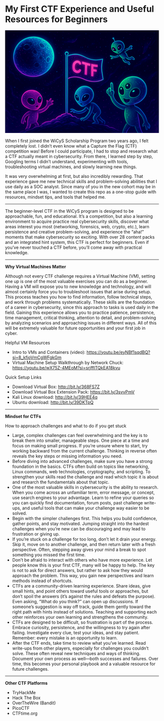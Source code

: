 # My First CTF Experience and Useful Resources for Beginners

![image alt](https://github.com/dita-cyber/My-First-CTF/blob/2adddd13f7b6efc962ac516ff8d1b8e17affde01/CTF.png)

When I first joined the WiCyS Scholarship Program two years ago, I felt completely lost. I didn’t even know what a Capture the Flag (CTF) competition was! Before I could participate, I had to stop and research what a CTF actually meant in cybersecurity. From there, I learned step by step, Googling terms I didn’t understand, experimenting with tools, troubleshooting virtual machines, and slowly learning new things. 

It was very overwhelming at first, but also incredibly rewarding. That experience gave me new technical skills and problem-solving abilities that I use daily as a SOC analyst. Since many of you in the new cohort may be in the same place I was, I wanted to create this repo as a one-stop guide with resources, mindset tips, and tools that helped me.

____

The beginner-level CTF in the WiCyS program is designed to be approachable, fun, and educational. It’s a competition, but also a learning environment to acquire practice real cybersecurity skills, discover what areas interest you most (networking, forensics, web, crypto, etc.), learn persistence and creative problem-solving, and experience the “aha!” moments that make cybersecurity so exciting. With over 28 content packs and an integrated hint system, this CTF is perfect for beginners. Even if you’ve never touched a CTF before, you’ll come away with practical knowledge.
____

**Why Virtual Machines Matter**

Although not every CTF challenge requires a Virtual Machine (VM), setting one up is one of the most valuable exercises you can do as a beginner. Having a VM will expose you to new knowledge and technology, and will almost certainly force you to troubleshoot issues that arise during setup. This process teaches you how to find information, follow technical steps, and work through problems systematically. These skills are the foundation of a career in cybersecurity, since this approach to tasks is used daily in the field. Gaining this experience allows you to practice patience, persistence, time management, critical thinking, attention to detail, and problem-solving by analyzing scenarios and approaching issues in different ways. All of this will be extremely valuable for future opportunities and your first job in cyber.

Helpful VM Resources

- Intro to VMs and Containers (video): https://youtu.be/eyNBf1sqdBQ?si=8_kfjoVmCgWFgkGm
- Virtual Machine Setup Walkthrough by Network Chuck: https://youtu.be/wX75Z-4MEoM?si=srjffITQkEA18kvu
  
Quick Setup Links

- Download Virtual Box: http://bit.ly/368FS7Z
- Download Virtual Box Extension Pack: https://bit.ly/3svvPmV
- Kali Linux download: http://bit.ly/39HEE4q
- Ubuntu download: http://bit.ly/39DKTpQ
____

**Mindset for CTFs**

How to approach challenges and what to do if you get stuck

- Large, complex challenges can feel overwhelming and the key is to break them into smaller, manageable steps. One piece at a time and focus on making small progress. If you’re unsure where to start, try working backward from the current challenge. Thinking in reverse often reveals the key steps or missing information you need.
- Before diving into advanced challenges, make sure you have a strong foundation in the basics. CTFs often build on topics like networking, Linux commands, web technologies, cryptography, and scripting. To strengthen your skills read the challenge and read which topic it is about and research the fundamentals about that topic. 
- One of the most valuable skills in cybersecurity is the ability to research. When you come across an unfamiliar term, error message, or concept, use search engines to your advantage. Learn to refine your queries so you can quickly find documentation, forum posts, past challenge write-ups, and useful tools that can make your challenge way easier to be solved. 
- Begin with the simpler challenges first. This helps you build confidence, gather points, and stay motivated. Jumping straight into the hardest challenges when you’re new can be discouraging and may lead to frustration or giving up.
- If you’re stuck on a challenge for too long, don’t let it drain your energy. Skip it, move on to another challenge, and then return later with a fresh perspective. Often, stepping away gives your mind a break to spot something you missed the first time.
- Don’t be afraid to interact with others who have more experience. Let people know this is your first CTF, many will be happy to help. The key is not to ask for direct answers, but rather to ask how they would approach the problem. This way, you gain new perspectives and learn methods instead of shortcuts.
- CTFs are a community-driven learning experience. Share ideas, give small hints, and point others toward useful tools or approaches, but don’t spoil the answers (it’s against the rules and defeats the purpose). Even asking, “What do you think?” can open up discussions. If someone’s suggestion is way off track, guide them gently toward the right path with hints instead of solutions. Teaching and supporting each other reinforces your own learning and strengthens the community.
- CTFs are designed to be difficult, so frustration is part of the process. Embrace curiosity, persistence, and the willingness to try again after failing. Investigate every clue, test your ideas, and stay patient. Remember: every mistake is an opportunity to learn.
- After the CTF ends, take time to review what you’ve learned. Read write-ups from other players, especially for challenges you couldn’t solve. These often reveal new techniques and ways of thinking. Document your own process as well—both successes and failures. Over time, this becomes your personal playbook and a valuable resource for future challenges.

____

**Other CTF Platforms**

- TryHackMe
- Hack The Box
- OverTheWire (Bandit)
- PicoCTF
- CTFtime.org


